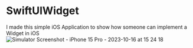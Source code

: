 # SwiftUIWidget
I made this simple iOS Application to show how someone can implement a Widget in iOS
![Simulator Screenshot - iPhone 15 Pro - 2023-10-16 at 15 24 18](https://github.com/angelosstaboulis/SwiftUIWidget/assets/79055304/1f7d6019-87ba-4c2b-83b3-e47226339af1)
